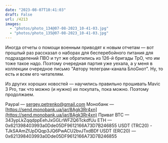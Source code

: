 ```yaml
---
date: "2023-08-07T10:41:03"
draft: False
url: /4213
images:
  - "photos/photo_134@07-08-2023_10-41-03.jpg"
  - "photos/photo_135@07-08-2023_10-41-03.jpg"
---
```


Иногда отчеты о помощи военным приводят к новым отчетам — вот прошлый раз рассказал о наборах для бесперебойного питания для подразделений ПВО и тут же обратились из 126-й бригады ТрО, что им тоже такое надо. Поэтому очередная партия уже уехала, а у меня в коллекции очередное письмо "Автору телеграм-канала БлоGнот". Ну, то есть и всем его читателям.

Из других хороших новостей — научились правильно прошивать Mavic 3 Pro, так что можно (и нужно) их покупать, пока можно. Поэтому продолжаем.

Paypal — sergey.petrenko@gmail.com
Монобанк — [https://send.monobank.ua/jar/8Agk3Rr4xn](https://send.monobank.ua/jar/8Agk3Rr4xn)
Приват 
BTC — 343ypLkZqqdppEehJxGGLrWFZQ6TckdfUu
ETH — 0x621398403993a0Dde05DF9612166A73D7B246855
USDT (TRC20) - TJkSAAmZfJpDQqp3JQ6PwACU2bvJTxdBDf
USDT (ERC20) — 0x621398403993a0Dde05DF9612166A73D7B246855
